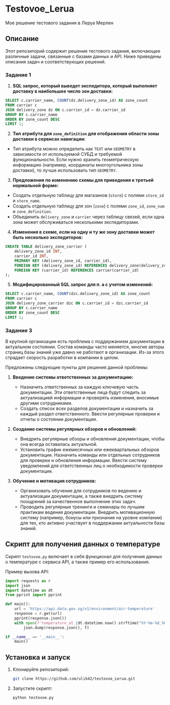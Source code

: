 
# Testovoe_Lerua

Мое решение тестового задания в Леруа Мерлен

## Описание

Этот репозиторий содержит решение тестового задания, включающее различные задачи, связанные с базами данных и API. Ниже приведены описания задач и соответствующих решений.

### Задание 1

1. **SQL запрос, который выведет экспедитора, который выполняет доставку в наибольшее число зон доставки:**

```sql
SELECT c.carrier_name, COUNT(dz.delivery_zone_id) AS zone_count
FROM carrier c
JOIN delivery_zone dz ON c.carrier_id = dz.carrier_id
GROUP BY c.carrier_name
ORDER BY zone_count DESC
LIMIT 1;
```

2. **Тип атрибута для `zone_definition` для отображения области зоны доставки в сервисах навигации:**

- Тип атрибута можно определить как `TEXT` или `GEOMETRY` в зависимости от используемой СУБД и требуемой функциональности. Если нужно хранить геометрическую информацию (например, координаты многоугольника зоны доставки), то лучше использовать тип `GEOMETRY`.

3. **Предложения по изменению схемы для приведения к третьей нормальной форме:**

- Создать отдельную таблицу для магазинов (`store`) с полями `store_id` и `store_name`.
- Создать отдельную таблицу для зон (`zone`) с полями `zone_id`, `zone_num` и `zone_definition`.
- Объединить `delivery_zone` и `carrier` через таблицу связей, если одна зона может обслуживаться несколькими экспедиторами.

4. **Изменения в схеме, если на одну и ту же зону доставки может быть несколько экспедиторов:**

```sql
CREATE TABLE delivery_zone_carrier (
    delivery_zone_id INT,
    carrier_id INT,
    PRIMARY KEY (delivery_zone_id, carrier_id),
    FOREIGN KEY (delivery_zone_id) REFERENCES delivery_zone(delivery_zone_id),
    FOREIGN KEY (carrier_id) REFERENCES carrier(carrier_id)
);
```

5. **Модифицированный SQL запрос для п. a с учетом изменений:**

```sql
SELECT c.carrier_name, COUNT(dzc.delivery_zone_id) AS zone_count
FROM carrier c
JOIN delivery_zone_carrier dzc ON c.carrier_id = dzc.carrier_id
GROUP BY c.carrier_name
ORDER BY zone_count DESC
LIMIT 1;
```

### Задание 3

В крупной организации есть проблема с поддержанием документации в актуальном состоянии. Состав команды часто меняется, многие авторы страниц базы знаний уже давно не работают в организации. Из-за этого страдает скорость разработки в компании в целом. 

Предложены следующие пункты для решения данной проблемы:

1. **Введение системы ответственных за документацию:**
   - Назначить ответственных за каждую ключевую часть документации. Эти ответственные лица будут следить за актуализацией информации и проверять изменения, вносимые другими сотрудниками.
   - Создать список всех разделов документации и назначить за каждый раздел ответственного. Ввести регулярные проверки и отчеты о состоянии документации.

2. **Создание системы регулярных обзоров и обновлений:**
   - Внедрить регулярные обзоры и обновления документации, чтобы она всегда оставалась актуальной.
   - Установить график ежемесячных или ежеквартальных обзоров документации. Назначить команды или отдельных сотрудников для проверки и обновления информации. Ввести систему уведомлений для ответственных лиц о необходимости проверки документации.

3. **Обучение и мотивация сотрудников:**
   - Организовать обучение для сотрудников по ведению и актуализации документации, а также внедрить систему поощрений за качественное выполнение этих задач.
   - Проводить регулярные тренинги и семинары по лучшим практикам ведения документации. Внедрить мотивационную систему (например, бонусы или признание на уровне компании) для тех, кто активно участвует в поддержании актуальности базы знаний.

## Скрипт для получения данных о температуре

Скрипт `testovoe.py` включает в себя функционал для получения данных о температуре с сервиса API, а также пример его использования.

Пример вызова API:

```python
import requests as r
import json
import datetime as dt
from pprint import pprint

def main():
    url = 'https://api.data.gov.sg/v1/environment/air-temperature'
    response = r.get(url)
    pprint(response.json())
    with open(f'temperature_at_{dt.datetime.now().strftime("%Y-%m-%d_%H:%M:%s")}.json', 'w') as f:
        json.dump(response.json(), f)

if __name__ == '__main__':
    main()
```

## Установка и запуск

1. Клонируйте репозиторий:
   ```bash
   git clone https://github.com/ulik42/testovoe_Lerua.git
   ```
2. Запустите скрипт:
   ```bash
   python testovoe.py
   ```
